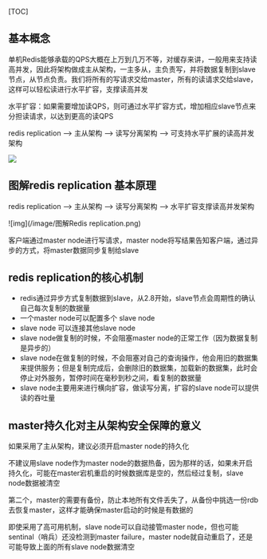 [TOC]

## 基本概念

单机Redis能够承载的QPS大概在上万到几万不等，对缓存来讲，一般用来支持读高并发，因此将架构做成主从架构，一主多从，主负责写，并将数据复制到slave节点，从节点负责。我们将所有的写请求交给master，所有的读请求交给slave，这样可以轻松读进行水平扩容，支撑读高并发

水平扩容：如果需要增加读QPS，则可通过水平扩容方式，增加相应slave节点来分担读请求，以达到更高的读QPS

redis replication --> 主从架构 --> 读写分离架构 --> 可支持水平扩展的读高并发架构

![](/image/Redis主从实现读写分离.png)

## 图解redis replication 基本原理

redis replication --> 主从架构 --> 读写分离架构 --> 水平扩容支撑读高并发架构

![img](/image/图解Redis replication.png)

客户端通过master node进行写请求，master node将写结果告知客户端，通过异步的方式，将master数据同步复制给slave

## redis replication的核心机制

- redis通过异步方式复制数据到slave，从2.8开始，slave节点会周期性的确认自己每次复制的数据量
- 一个master node可以配置多个 slave node
- slave node 可以连接其他slave node
- slave node做复制的时候，不会阻塞master node的正常工作（因为数据复制是异步的）
- slave node在做复制的时候，不会阻塞对自己的查询操作，他会用旧的数据集来提供服务；但是复制完成后，会删除旧的数据集，加载新的数据集，此时会停止对外服务，暂停时间在毫秒到秒之间，看复制的数据量
- slave node主要用来进行横向扩容，做读写分离，扩容的slave node可以提供读的吞吐量

## master持久化对主从架构安全保障的意义

如果采用了主从架构，建议必须开启master node的持久化

不建议用slave node作为master node的数据热备，因为那样的话，如果未开启持久化，可能在master宕机重启的时候数据库是空的，然后经过复制，slave node数据被清空

第二个，master的需要有备份，防止本地所有文件丢失了，从备份中挑选一份rdb去恢复master，这样才能确保master启动的时候是有数据的

即使采用了高可用机制，slave node可以自动接管master node，但也可能sentinal（哨兵）还没检测到master failure，master node就自动重启了，还是可能导致上面的所有slave node数据清空



